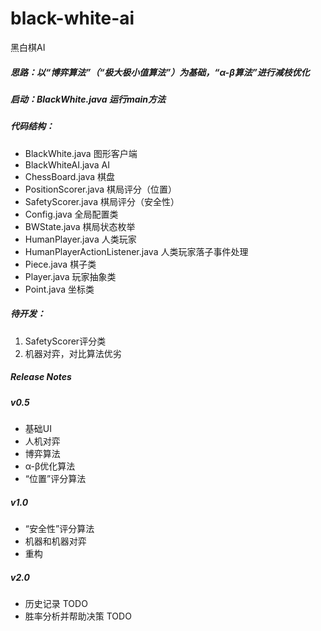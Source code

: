 # black-white-ai
黑白棋AI

##### 思路：以“博弈算法”（“极大极小值算法”）为基础，“α-β算法”进行减枝优化

##### 启动：BlackWhite.java 运行main方法

##### 代码结构：
- BlackWhite.java 图形客户端
- BlackWhiteAI.java AI
- ChessBoard.java 棋盘
- PositionScorer.java 棋局评分（位置）
- SafetyScorer.java 棋局评分（安全性）
- Config.java 全局配置类
- BWState.java 棋局状态枚举
- HumanPlayer.java 人类玩家
- HumanPlayerActionListener.java 人类玩家落子事件处理
- Piece.java 棋子类
- Player.java 玩家抽象类
- Point.java 坐标类

##### 待开发：
1. SafetyScorer评分类
2. 机器对弈，对比算法优劣

##### Release Notes
##### v0.5 
- 基础UI
- 人机对弈
- 博弈算法
- α-β优化算法
- “位置”评分算法
##### v1.0
- “安全性”评分算法
- 机器和机器对弈
- 重构
##### v2.0
- 历史记录 TODO
- 胜率分析并帮助决策 TODO
